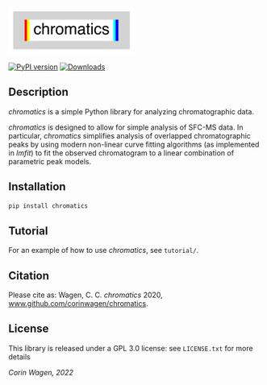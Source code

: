 <img src='logo/logo.png' width=250>

[![PyPI version](https://badge.fury.io/py/chromatics.svg)](https://pypi.python.org/pypi/chromatics/)
[![Downloads](https://img.shields.io/pypi/dm/chromatics.svg)](https://pypi.python.org/pypi/chromatics/)

## Description

*chromatics* is a simple Python library for analyzing chromatographic data.

*chromatics* is designed to allow for simple analysis of SFC-MS data. In particular, *chromatics* simplifies analysis of overlapped chromatographic peaks by using modern non-linear curve fitting algorithms (as implemented in *lmfit*) to fit the observed chromatogram to a linear combination of parametric peak models.

## Installation

```
pip install chromatics
```

## Tutorial

For an example of how to use *chromatics*, see ``tutorial/``.

## Citation

Please cite as: Wagen, C. C. *chromatics* 2020, www.github.com/corinwagen/chromatics.

## License

This library is released under a GPL 3.0 license: see ``LICENSE.txt`` for more details

*Corin Wagen, 2022*
